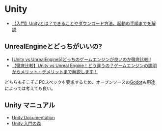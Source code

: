 # Unity
- [【入門】Unityとは？できることやダウンロード方法、起動の手順までを解説](https://www.modis.co.jp/candidate/insight/column_96)

## UnrealEngineとどっちがいいの?
- [[Unity vs UnrealEngine5]どっちのゲームエンジンが良いのか徹底比較!!](https://zenn.dev/daichi_gamedev/articles/unity-vs-unrealengine#%E7%B5%90%E8%AB%96)
- [【徹底比較】Unity vs Unreal Engine！どう違うの？ゲームエンジンの説明からメリット・デメリットまで解説します！](https://www.geekly.co.jp/column/cat-webgame/1903_051/)

どちらもそこそこPCスペックを要求するため、オープンソースの[Godot](https://godotengine.org/)も用途によっては考えても良い。

## Unity マニュアル
- [Unity Documentation](https://docs.unity3d.com/ja/2019.3/Manual/UnityBasics.html)
- [Unity 入門の森](https://3dunity.org/)
